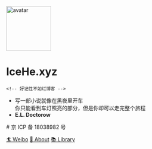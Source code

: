 <img src="https://cdn.icehe.xyz/_docsify/avatar-400.png" alt="avatar"  width="120px"/>

<!-- # IceHe <small>Lib</small> -->

# IceHe.xyz

```
<!-- 好记性不如烂博客 -->
```

<!-- Done is better than perfect. -->

<!-- - Wiki：Never memorize something that you can look up. -->
<!-- - **Albert Einstein** -->

<!-- - Don't try, just do. Failure is not an option. -->
<!-- - from _Anonymous_ -->

- 写一部小说就像在黑夜里开车<br/>你只能看到车灯照亮的部分，但是你却可以走完整个旅程
- **E.L. Doctorow**

<span class="token comment"># 京 ICP 备 18038982 号</span>

<!-- - 没有收到新的工作任务，胡乱地工作着、学习着， -->
<!-- - 找不到人生方向，不知道该做什么。 -->
<!-- - 及时行乐？或许只要稍微有点快感的刺激就能凑和地活下去。 -->
<!-- - 做出的选择和行动，就像是受到刺激后的应激反应， -->
<!-- - 毫无意义，了无生趣。 -->
<!-- - 像是沉眠在永恒的噩梦中，无法醒来。 -->

<!-- - 寓意着「远大志向」的名字「志远」 -->
<!-- - 对我而言，就是一个莫大的讽刺。 -->
<!-- - 好想拥有一个衷心的梦想… -->
<!-- - 不再像行尸走肉一样活着。 -->

<!-- - 记于 2019 年 1 月 12 日。 -->

[🏄 Weibo](https://weibo.com/icedes)
[🎯 About](/README)
[📚 Library](/README)

<!-- [About](/past/bio.md) -->

<!-- Ref : https://docsify.js.org/#/cover -->
